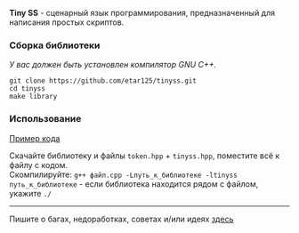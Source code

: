 **Tiny SS** - сценарный язык программирования, предназначенный для написания простых скриптов.

### Сборка библиотеки
*У вас должен быть установлен компилятор GNU C++.*
```
git clone https://github.com/etar125/tinyss.git
cd tinyss
make library
```

### Использование

[Пример кода](https://github.com/etar125/tinyss/blob/main/test.cpp)  

Скачайте библиотеку и файлы ``token.hpp`` + ``tinyss.hpp``, поместите всё к файлу с кодом.  
Скомпилируйте: ``g++ файл.cpp -Lпуть_к_библиотеке -ltinyss``  
``путь_к_библиотеке`` - если библиотека находится рядом с файлом, укажите ``./``  

---

Пишите о багах, недоработках, советах и/или идеях [здесь](https://github.com/etar125/tinyss/issues)
